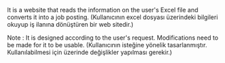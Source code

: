 It is a website that reads the information on the user's Excel file and converts it into a job posting. (Kullanıcının excel dosyası üzerindeki bilgileri okuyup iş ilanına dönüştüren bir web sitedir.)

Note : It is designed according to the user's request. Modifications need to be made for it to be usable. (Kullanıcının isteğine yönelik tasarlanmıştır. Kullanılabilmesi için üzerinde değişlikler yapılması gerekir.)
